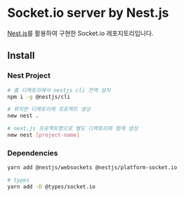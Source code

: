# Socket.io server by Nest.js

[Nest.js](https://docs.nestjs.com/)를 활용하여 구현한 Socket.io 레포지토리입니다.

## Install

### Nest Project

```sh
# 홈 디렉토리에서 nestjs cli 전역 설치
npm i -g @nestjs/cli

# 위치한 디렉토리에 프로젝트 생성
new nest .

# nest.js 프로젝트명으로 별도 디렉토리와 함께 생성
new nest [project-name]
```

### Dependencies

```sh
yarn add @nestjs/websockets @nestjs/platform-socket.io

# types
yarn add -D @types/socket.io
```
